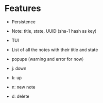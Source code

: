 # Features

- Persistence
- Note: title, state, UUID (sha-1 hash as key)

- TUI
- List of all the notes with their title and state
- popups (warning and error for now)
- j: down
- k: up
- n: new note
- d: delete
